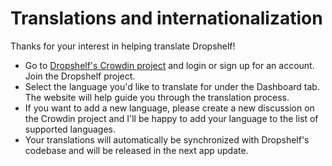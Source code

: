 # Translations and internationalization

Thanks for your interest in helping translate Dropshelf!

- Go to [Dropshelf's Crowdin project](https://crowdin.com/project/dropshelf) and login or sign up for an account. Join the Dropshelf project.
- Select the language you'd like to translate for under the Dashboard tab. The website will help guide you through the translation process.
- If you want to add a new language, please create a new discussion on the Crowdin project and I'll be happy to add your language to the list of supported languages.
- Your translations will automatically be synchronized with Dropshelf's codebase and will be released in the next app update.
